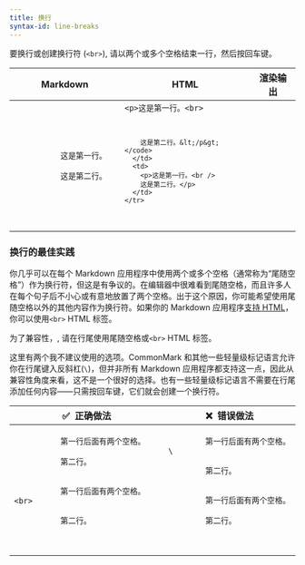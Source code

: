 ```yaml
---
title: 换行
syntax-id: line-breaks
---
```


要换行或创建换行符 (`<br>`), 请以两个或多个空格结束一行，然后按回车键。

<table class="table table-bordered">
  <thead class="thead-light">
    <tr>
      <th>Markdown</th>
      <th>HTML</th>
      <th>渲染输出</th>
    </tr>
  </thead>
  <tbody>
    <tr>
      <td>
        <code class="highlighter-rouge">
          这是第一行。  <br />
          这是第二行。
        </code>
      </td>
      <td>
        <code class="highlighter-rouge">&lt;p&gt;这是第一行。&lt;br&gt;<br />

        这是第二行。&lt;/p&gt;</code>
      </td>
      <td>
        <p>这是第一行。<br />   
        这是第二行。</p>
      </td>
    </tr>
  </tbody>
</table>

### 换行的最佳实践

你几乎可以在每个 Markdown 应用程序中使用两个或多个空格（通常称为“尾随空格”）作为换行符，但这是有争议的。在编辑器中很难看到尾随空格，而且许多人在每个句子后不小心或有意地放置了两个空格。出于这个原因，你可能希望使用尾随空格以外的其他内容作为换行符。如果你的 Markdown 应用程序[支持 HTML](/basic-syntax/#html)，你可以使用`<br>` HTML 标签。

为了兼容性，, 请在行尾使用尾随空格或`<br>` HTML 标签。

这里有两个我不建议使用的选项。CommonMark 和其他一些轻量级标记语言允许你在行尾键入反斜杠(`\`)，但并非所有 Markdown 应用程序都支持这一点，因此从兼容性角度来看，这不是一个很好的选择。也有一些轻量级标记语言不需要在行尾添加任何内容——只需按回车键，它们就会创建一个换行符。

<table class="table table-bordered">
  <thead class="thead-light">
    <tr>
      <th>✅&nbsp; 正确做法</th>
      <th>❌&nbsp; 错误做法</th>
    </tr>
  </thead>
  <tbody>
    <tr>
      <td>
        <code class="highlighter-rouge">
          第一行后面有两个空格。 &nbsp;<br>
          第二行。<br><br>
          第一行后面有两个空格。&lt;br&gt;<br>
          第二行。<br><br>
        </code>
      </td>
      <td>
        <code class="highlighter-rouge">
        第一行后面有两个空格。\<br>
        第二行。<br><br>
        第一行后面有两个空格。<br>
        第二行。<br><br>
        </code>
      </td>
    </tr>
  </tbody>
</table>

